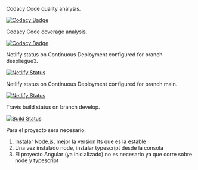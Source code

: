 Codacy Code quality analysis.

[![Codacy Badge](https://app.codacy.com/project/badge/Grade/4b1ef5f107924513a3f1e62b93680212)](https://www.codacy.com/gh/ISPP-2021/BiCo-Frontend/dashboard?utm_source=github.com&amp;utm_medium=referral&amp;utm_content=ISPP-2021/BiCo-Frontend&amp;utm_campaign=Badge_Grade)

Codacy Code coverage analysis.

[![Codacy Badge](https://app.codacy.com/project/badge/Coverage/4b1ef5f107924513a3f1e62b93680212)](https://www.codacy.com/gh/ISPP-2021/BiCo-Frontend/dashboard?utm_source=github.com&utm_medium=referral&utm_content=ISPP-2021/BiCo-Frontend&utm_campaign=Badge_Coverage)

Netlify status on Continuous Deployment configured for branch despliegue3.

[![Netlify Status](https://api.netlify.com/api/v1/badges/6b91be37-42de-4f39-8010-f0e45dc1c7a4/deploy-status)](https://app.netlify.com/sites/bico-ds3/deploys)

Netlify status on Continuous Deployment configured for branch main.

[![Netlify Status](https://api.netlify.com/api/v1/badges/474872c5-0765-4a56-9a1e-cb9807114419/deploy-status)](https://app.netlify.com/sites/bico/deploys)

Travis build status on branch develop.

[![Build Status](https://travis-ci.com/ISPP-2021/BiCo-Frontend.svg?branch=develop)](https://travis-ci.com/ISPP-2021/BiCo-Frontend)



Para el proyecto sera necesario:
1) Instalar Node.js, mejor la version lts que es la estable
2) Una vez instalado node, instalar typescript desde la consola
3) El proyecto Angular (ya inicializado) no es necesario ya que corre sobre node y typescript

